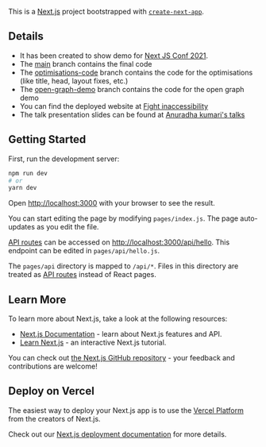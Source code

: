 This is a [Next.js](https://nextjs.org/) project bootstrapped with [`create-next-app`](https://github.com/vercel/next.js/tree/canary/packages/create-next-app).

## Details
- It has been created to show demo for [Next JS Conf 2021](https://nextjs.org/conf).
- The [main](https://github.com/anuk79/nextjs-2021-a11y-seo-optimisations) branch contains the final code
- The [optimisations-code](https://github.com/anuk79/nextjs-2021-a11y-seo-optimisations/tree/optimisations-code) branch contains the code for the optimisations (like title, head, layout fixes, etc.)
- The [open-graph-demo](https://github.com/anuk79/nextjs-2021-a11y-seo-optimisations/tree/open-graph-demo) branch contains the code for the open graph demo
- You can find the deployed website at [Fight inaccessibility](https://fight-inaccessibility.vercel.app/)
- The talk presentation slides can be found at [Anuradha kumari's talks](https://www.anuradhakumari.com/talks)

## Getting Started

First, run the development server:

```bash
npm run dev
# or
yarn dev
```

Open [http://localhost:3000](http://localhost:3000) with your browser to see the result.

You can start editing the page by modifying `pages/index.js`. The page auto-updates as you edit the file.

[API routes](https://nextjs.org/docs/api-routes/introduction) can be accessed on [http://localhost:3000/api/hello](http://localhost:3000/api/hello). This endpoint can be edited in `pages/api/hello.js`.

The `pages/api` directory is mapped to `/api/*`. Files in this directory are treated as [API routes](https://nextjs.org/docs/api-routes/introduction) instead of React pages.

## Learn More

To learn more about Next.js, take a look at the following resources:

- [Next.js Documentation](https://nextjs.org/docs) - learn about Next.js features and API.
- [Learn Next.js](https://nextjs.org/learn) - an interactive Next.js tutorial.

You can check out [the Next.js GitHub repository](https://github.com/vercel/next.js/) - your feedback and contributions are welcome!

## Deploy on Vercel

The easiest way to deploy your Next.js app is to use the [Vercel Platform](https://vercel.com/new?utm_medium=default-template&filter=next.js&utm_source=create-next-app&utm_campaign=create-next-app-readme) from the creators of Next.js.

Check out our [Next.js deployment documentation](https://nextjs.org/docs/deployment) for more details.
